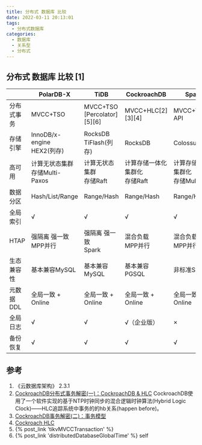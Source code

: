 ```yaml
---
title: 分布式 数据库 比较 
date: 2022-03-11 20:13:01
tags:
  - 分布式数据库
categories:  
  - 数据库
  - 关系型
  - 分布式
---
```


<p></p>
<!-- more -->



## 分布式 数据库 比较 [1]

|            | PolarDB-X                         | TiDB                        | CockroachDB                        | Spanner                                   |
| ---------- | --------------------------------- | --------------------------- | ---------------------------------- | ----------------------------------------- |
| 分布式事务 | MVCC+TSO                          | MVCC+TSO [Percolator][5][6] | MVCC+HLC[2][3][4]                  | MVCC+TrueTime API                         |
| 存储引擎   | InnoDB/x-engine<br> HEX2(列存)    | RocksDB<br/>TiFlash(列存)   | RocksDB                            | Colossus                                  |
| 高可用     | 计算无状态集群<br>存储Multi-Paxos | 计算无状态集群<br>存储Raft  | 计算存储一体化 集群化 <br>存储Raft | 计算存储一体化 集群化 <br>存储Multi-Paxos |
| 数据分区   | Hash/List/Range                   | Range/Hash                  | Range/Hash                         | Range/Hash                                |
| 全局索引   | √                                 | √                           | √                                  | √                                         |
| HTAP       | 强隔离 强一致<br>MPP并行          | 强隔离 强一致<br>Spark      | 混合负载<br> MPP并行               | 混合负载<br> MPP并行                      |
| 生态兼容性 | 基本兼容MySQL                     | 基本兼容MySQL               | 基本兼容PGSQL                      | 非标准SQL                                 |
| 元数据DDL  | 全局一致 + Online                 | 全局一致 + Online           | 全局一致 + Online                  | 全局一致 + Online                         |
| 全局日志   | √                                 | √                           | √（企业版）                        | ×                                         |
| 备份恢复   | √                                 | √                           | √                                  | √                                         |



## 参考

1. 《云数据库架构》 2.3.1
2. [CockroachDB分布式事务解密(一)：CockroachDB & HLC](https://www.modb.pro/db/84156)
   CockroachDB使用了一个软件实现的基于NTP时钟同步的混合逻辑时钟算法(Hybrid Logic Clock)——HLC追踪系统中事务的的hb关系(happen before)。
3. [CockroachDB事务解密(二)：事务模型](https://www.modb.pro/db/84153)
4. [Cockroach  HLC](https://github.com/cockroachdb/cockroach/blob/master/pkg/util/hlc/hlc.go)
5. {% post_link 'tikvMVCCTransaction' %}
6. {% post_link 'distributedDatabaseGlobalTime' %}  self



